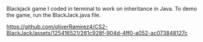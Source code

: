Blackjack game I coded in terminal to work on inheritance in Java. To demo the game, run the BlackJack.java file.




https://github.com/oliverRamirez4/CS2-BlackJack/assets/125416521/261c928f-904d-4ff0-a052-ac073848127c

